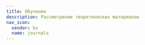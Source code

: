 ```yaml
---
title: Обучение
description: Рассмотрение теоретических материалов
nav_icon:
  vendor: bs
  name: journals
---
```

